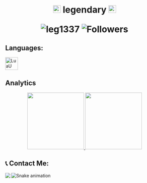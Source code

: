 <h1 align="center">
  <a target="_blank">
    <img src="https://github.com/JayantGoel001/JayantGoel001/blob/master/GIF/Earth.gif" width="24px" style="max-width:100%;">
  </a>
  legendary
  <a target="_blank">
    <img src="https://github.com/JayantGoel001/JayantGoel001/blob/master/GIF/Earth.gif"  width="24px" style="max-width:100%;">
    <p align="center">  
  <img src="https://komarev.com/ghpvc/?username=leg1337" alt="leg1337" />
  <img alt="Followers" src="https://img.shields.io/github/followers/leg1337?style=social">    
</p>
<p align="center">  
 </p>
  </a>
</h1>


<h2><strong> Languages: </strong></h2>



<img src="https://doy2mn9upadnk.cloudfront.net/uploads/default/original/4X/c/5/a/c5acf1685bdf34d1d721c0c5ec8fc3c4e8c80b03.png" alt="LuaU" width="40" height="40"/> 


 <h2><strong> Analytics </strong></h2>

<p align="center">
<a href="https://github.com/leg1337">
  <img height="180em" src="https://github-readme-stats.vercel.app/api?username=leg1337&show_icons=true&theme=midnight-purple&include_all_commits=true&count_private=true"/>
  <img height="180em" src="https://github-readme-stats.vercel.app/api/top-langs/?username=leg1337&layout=compact&langs_count=7&theme=midnight-purple"/>
</a>
</p>


<h2><strong>📞 Contact Me: </strong></h2>
<a href="https://discord.com/users/950723079062044682"><img align="left" src="https://lanyard.cnrad.dev/api/950723079062044682"></a>


  ![Snake animation](https://github.com/leg1337/leg1337/blob/output/github-contribution-grid-snake.svg)
 
</div>
